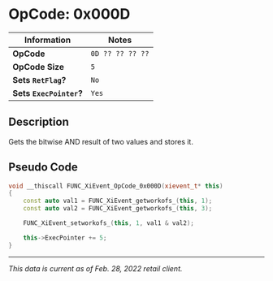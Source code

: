 # OpCode: 0x000D

| Information               | Notes |
|---                        |---    |
| **OpCode**                | `0D ?? ?? ?? ??` |
| **OpCode Size**           | `5`   |
| **Sets `RetFlag`?**       | `No`  |
| **Sets `ExecPointer`?**   | `Yes` |

## Description

Gets the bitwise AND result of two values and stores it.

## Pseudo Code

```cpp
void __thiscall FUNC_XiEvent_OpCode_0x000D(xievent_t* this)
{
    const auto val1 = FUNC_XiEvent_getworkofs_(this, 1);
    const auto val2 = FUNC_XiEvent_getworkofs_(this, 3);

    FUNC_XiEvent_setworkofs_(this, 1, val1 & val2);

    this->ExecPointer += 5;
}
```

---

_This data is current as of Feb. 28, 2022 retail client._